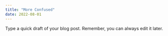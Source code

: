 ```yaml
---
title: "More Confused"
date: 2022-08-01
---
```


Type a quick draft of your blog post. Remember, you can always edit it later.
